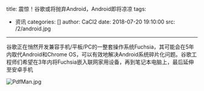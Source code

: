 ﻿title: 震惊！谷歌或将抛弃Android，Android即将凉凉
tags:
  - 资讯
categories: []
author: CaCl2
date: 2018-07-20 19:10:00
src: /2/android.jpg
---
谷歌正在悄然开发兼容手机/平板/PC的一整套操作系统Fuchsia<!-- more -->，其可能会在5年内取代Android和Chrome OS，可以有效地解决Android系统碎片化问题。谷歌工程师们希望在3年内将Fuchsia嵌入联网家用设备，再到笔记本电脑上，最后延伸至安卓手机

![PdfMan.jpg](https://s1.ax1x.com/2018/07/31/PdfMan.jpg)